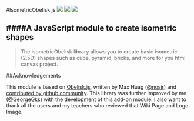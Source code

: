 #IsometricObelisk.js
![](https://img.shields.io/badge/version-1.0%20stable-2980b9.svg?style=flat-square) ![](https://img.shields.io/badge/ECMAScript-2015%20/%20v6-1abc9c.svg?style=flat-square) ![](https://img.shields.io/badge/license-MIT-3498db.svg?style=flat-square) 

####A JavaScript module to create isometric shapes
----------


> The isometricObelisk library allows you to create basic isometric
> (2.5D) shapes such as cube, pyramid, bricks, and more for you html
> canvas project.

##Acknowledgements

This module is based on [Obelisk.js](https://github.com/nosir/obelisk.js),  written by Max Huag ([@nosir](https://github.com/nosir/)) and [contributed by github community](https://github.com/nosir/obelisk.js/graphs/contributors). This library was further improved by me ([@GeorgeGks](https://github.com/GeorgeGks)) with the development of this add-on module. I also want to thank all the users and my teachers who reviewed that Wiki Page and Logo Image.

